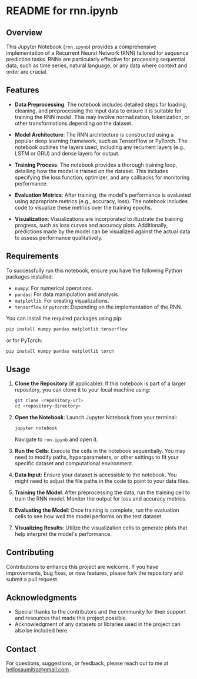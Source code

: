 # README for rnn.ipynb

## Overview

This Jupyter Notebook (`rnn.ipynb`) provides a comprehensive implementation of a Recurrent Neural Network (RNN) tailored for sequence prediction tasks. RNNs are particularly effective for processing sequential data, such as time series, natural language, or any data where context and order are crucial.

## Features

- **Data Preprocessing**: The notebook includes detailed steps for loading, cleaning, and preprocessing the input data to ensure it is suitable for training the RNN model. This may involve normalization, tokenization, or other transformations depending on the dataset.

- **Model Architecture**: The RNN architecture is constructed using a popular deep learning framework, such as TensorFlow or PyTorch. The notebook outlines the layers used, including any recurrent layers (e.g., LSTM or GRU) and dense layers for output.

- **Training Process**: The notebook provides a thorough training loop, detailing how the model is trained on the dataset. This includes specifying the loss function, optimizer, and any callbacks for monitoring performance.

- **Evaluation Metrics**: After training, the model's performance is evaluated using appropriate metrics (e.g., accuracy, loss). The notebook includes code to visualize these metrics over the training epochs.

- **Visualization**: Visualizations are incorporated to illustrate the training progress, such as loss curves and accuracy plots. Additionally, predictions made by the model can be visualized against the actual data to assess performance qualitatively.

## Requirements

To successfully run this notebook, ensure you have the following Python packages installed:

- `numpy`: For numerical operations.
- `pandas`: For data manipulation and analysis.
- `matplotlib`: For creating visualizations.
- `tensorflow` or `pytorch`: Depending on the implementation of the RNN.

You can install the required packages using pip:

```bash
pip install numpy pandas matplotlib tensorflow
```
or for PyTorch:
```bash
pip install numpy pandas matplotlib torch
```

## Usage

1. **Clone the Repository** (if applicable):
   If this notebook is part of a larger repository, you can clone it to your local machine using:

   ```bash
   git clone <repository-url>
   cd <repository-directory>
   ```

2. **Open the Notebook**:
   Launch Jupyter Notebook from your terminal:

   ```bash
   jupyter notebook
   ```

   Navigate to `rnn.ipynb` and open it.

3. **Run the Cells**:
   Execute the cells in the notebook sequentially. You may need to modify paths, hyperparameters, or other settings to fit your specific dataset and computational environment.

4. **Data Input**:
   Ensure your dataset is accessible to the notebook. You might need to adjust the file paths in the code to point to your data files.

5. **Training the Model**:
   After preprocessing the data, run the training cell to train the RNN model. Monitor the output for loss and accuracy metrics.

6. **Evaluating the Model**:
   Once training is complete, run the evaluation cells to see how well the model performs on the test dataset.

7. **Visualizing Results**:
   Utilize the visualization cells to generate plots that help interpret the model's performance.

## Contributing

Contributions to enhance this project are welcome. If you have improvements, bug fixes, or new features, please fork the repository and submit a pull request.

## Acknowledgments

- Special thanks to the contributors and the community for their support and resources that made this project possible.
- Acknowledgment of any datasets or libraries used in the project can also be included here.

## Contact

For questions, suggestions, or feedback, please reach out to me at hellosaumitra@gmail.com .
